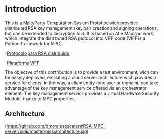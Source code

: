 # Introduction
This is a MultyParty Computation System Prototipe wich provides distributed RSA key management (key pair creation and signing operations, but can be extended to decryption too). 
It is based on Atle Mauland work, which integrate the distributed RSA protocol into VIFF code (VIFF is a Python framework for MPC).

-[Protocolo para RSA distribuido](https://www.researchgate.net/publication/266524261_Realizing_Distributed_RSA_using_Secure_Multiparty_Computations)

-[Plataforma VIFF](http://viff.dk/)

The objective of this contribution is to provide a test environment, wich can be easyly deployed, emulating a cloud server architecture wich provides a service for clients. In this way, a client entity (one user or domain), can take advantage of the key management service offered via an orchestrator element. The key management service provides a virtual Hardware Security Module, thanks to MPC properties.

## Architecture

(https://github.com/dmoralesescalera/RSA-MPC-server/blob/master/pics/architecture.jpg)
